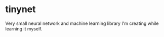 # tinynet

Very small neural network and machine learning library I'm creating while learning it myself. 
